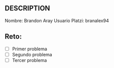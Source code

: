 ## DESCRIPTION

Nombre: Brandon Aray
Usuario Platzi: branalex94

## Reto:

- [ ] Primer problema
- [ ] Segundo problema
- [ ] Tercer problema
